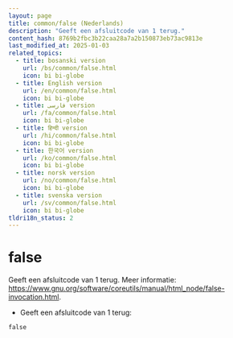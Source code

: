 ```yaml
---
layout: page
title: common/false (Nederlands)
description: "Geeft een afsluitcode van 1 terug."
content_hash: 8769b2fbc3b22caa28a7a2b150873eb73ac9813e
last_modified_at: 2025-01-03
related_topics:
  - title: bosanski version
    url: /bs/common/false.html
    icon: bi bi-globe
  - title: English version
    url: /en/common/false.html
    icon: bi bi-globe
  - title: فارسی version
    url: /fa/common/false.html
    icon: bi bi-globe
  - title: हिन्दी version
    url: /hi/common/false.html
    icon: bi bi-globe
  - title: 한국어 version
    url: /ko/common/false.html
    icon: bi bi-globe
  - title: norsk version
    url: /no/common/false.html
    icon: bi bi-globe
  - title: svenska version
    url: /sv/common/false.html
    icon: bi bi-globe
tldri18n_status: 2
---
```

# false

Geeft een afsluitcode van 1 terug.
Meer informatie: <https://www.gnu.org/software/coreutils/manual/html_node/false-invocation.html>.

- Geeft een afsluitcode van 1 terug:

`false`
